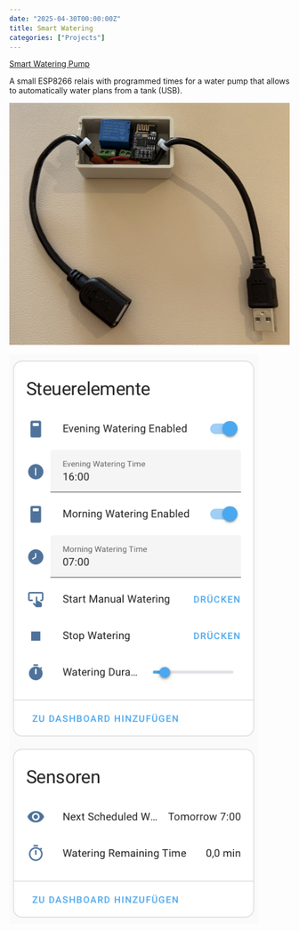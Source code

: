 ```yaml
---
date: "2025-04-30T00:00:00Z"
title: Smart Watering
categories: ["Projects"]
---
```


[Smart Watering Pump](https://github.com/chriopter/esphome-water-plants/)

A small ESP8266 relais with programmed times for a water pump that allows to automatically water plans from a tank (USB).


![](relais.png)

![](ui.png)